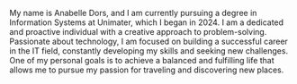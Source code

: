 My name is Anabelle Dors, and I am currently pursuing a degree in Information Systems at Unimater, which I began in 2024. I am a dedicated and proactive individual with a creative approach to problem-solving. Passionate about technology, I am focused on building a successful career in the IT field, constantly developing my skills and seeking new challenges. One of my personal goals is to achieve a balanced and fulfilling life that allows me to pursue my passion for traveling and discovering new places.